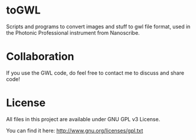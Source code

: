 toGWL
=====

Scripts and programs to convert images and stuff to gwl file format, 
used in the Photonic Professional instrument from Nanoscribe.


Collaboration
=====
If you use the GWL code, do feel free to contact me to discuss and 
share code!


License
=====
All files in this project are available under GNU GPL v3 License.

You can find it here: http://www.gnu.org/licenses/gpl.txt
